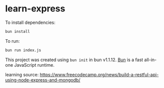 # learn-express

To install dependencies:

```bash
bun install
```

To run:

```bash
bun run index.js
```

This project was created using `bun init` in bun v1.1.12. [Bun](https://bun.sh) is a fast all-in-one JavaScript runtime.

learning source: https://www.freecodecamp.org/news/build-a-restful-api-using-node-express-and-mongodb/
